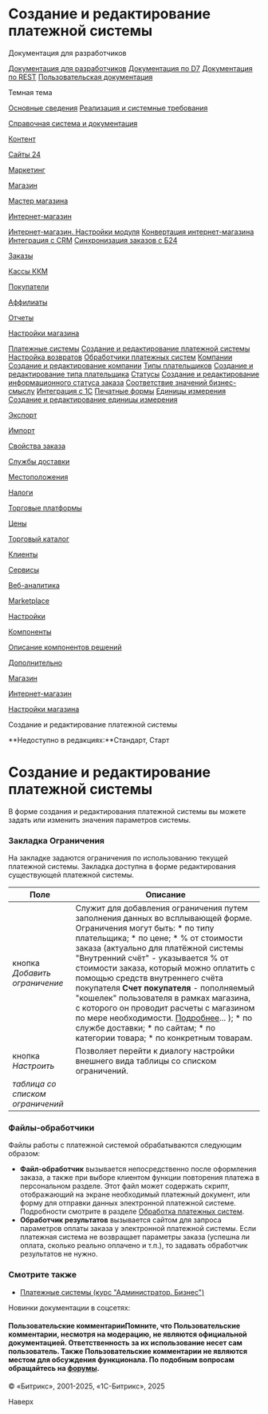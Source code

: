 # Создание и редактирование платежной системы

Документация для разработчиков

[Документация для разработчиков](https://dev.1c-bitrix.ru/api_help/)
[Документация по D7](https://dev.1c-bitrix.ru/api_d7/)
[Документация по REST](https://dev.1c-bitrix.ru/rest_help/)
[Пользовательская документация](https://dev.1c-bitrix.ru/user_help/)

Темная тема

[Основные сведения](/user_help/index.php)
[Реализация и системные требования](/user_help/reqintro.php)

[Справочная система и документация](/user_help/help/index.php)

[Контент](/user_help/content/index.php)

[Сайты 24](/user_help/sites24/index.php)

[Маркетинг](/user_help/marketing/index.php)

[Магазин](/user_help/store/index.php)

[Мастер магазина](/user_help/store/storeassist.php)

[Интернет-магазин](/user_help/store/sale/index.php)

[Интернет-магазин. Настройки модуля](/user_help/store/sale/settings_sale.php)
[Конвертация интернет-магазина](/user_help/store/sale/sale_converter.php)
[Интеграция с CRM](/user_help/store/sale/sale_crm.php)
[Синхронизация заказов с Б24](/user_help/store/sale/sale_order_crm.php)

[Заказы](/user_help/store/sale/orders/index.php)

[Кассы ККМ](/user_help/store/sale/cashbox/index.php)

[Покупатели](/user_help/store/sale/user_accounts/index.php)

[Аффилиаты](/user_help/store/sale/affiliates/index.php)

[Отчеты](/user_help/store/sale/statistic/index.php)

[Настройки магазина](/user_help/store/sale/settings/index.php)

[Платежные системы](/user_help/store/sale/settings/sale_pay_system.php)
[Создание и редактирование платежной системы](/user_help/store/sale/settings/sale_pay_system_edit.php)
[Настройка возвратов](/user_help/store/sale/settings/sale_ps_handler_refund.php)
[Обработчики платежных систем](/user_help/store/sale/settings/sale_pay_system_file.php)
[Компании](/user_help/store/sale/settings/sale_company.php)
[Создание и редактирование компании](/user_help/store/sale/settings/sale_company_edit.php)
[Типы плательщиков](/user_help/store/sale/settings/sale_person_type.php)
[Создание и редактирование типа плательщика](/user_help/store/sale/settings/sale_person_type_edit.php)
[Статусы](/user_help/store/sale/settings/sale_status.php)
[Создание и редактирование информационного статуса заказа](/user_help/store/sale/settings/sale_status_edit.php)
[Соответствие значений бизнес-смыслу](/user_help/store/sale/settings/sale_business_value.php)
[Интеграция с 1С](/user_help/store/sale/settings/1c_admin.php)
[Печатные формы](/user_help/store/sale/settings/print_form.php)
[Единицы измерения](/user_help/store/sale/settings/cat_measure_list.php)
[Создание и редактирование единицы измерения](/user_help/store/sale/settings/cat_measure_edit.php)

[Экспорт](/user_help/store/sale/settings/export/index.php)

[Импорт](/user_help/store/sale/settings/import/index.php)

[Свойства заказа](/user_help/store/sale/settings/order_props/index.php)

[Службы доставки](/user_help/store/sale/settings/delivery/index.php)

[Местоположения](/user_help/store/sale/settings/location2/index.php)

[Налоги](/user_help/store/sale/settings/tax/index.php)

[Торговые платформы](/user_help/store/sale/settings/trandingplatforms/index.php)

[Цены](/user_help/store/sale/settings/prices/index.php)

[Торговый каталог](/user_help/store/catalog/index.php)

[Клиенты](/user_help/clients/index.php)

[Сервисы](/user_help/service/index.php)

[Веб-аналитика](/user_help/statistic/index.php)

[Marketplace](/user_help/marketplace/index.php)

[Настройки](/user_help/settings/index.php)

[Компоненты](/user_help/components/index.php)

[Описание компонентов решений](/user_help/description_decisions/index.php)

[Дополнительно](/user_help/additional/index.php)

[Магазин](/user_help/store/index.php)

[Интернет-магазин](/user_help/store/sale/index.php)

[Настройки магазина](/user_help/store/sale/settings/index.php)

Создание и редактирование платежной системы

**Недоступно в редакциях:**Стандарт, Старт

# Создание и редактирование платежной системы

В форме создания и редактирования платежной системы вы можете задать или изменить значения параметров системы.

### Закладка Ограничения

На закладке задаются ограничения по использованию текущей платежной системы. Закладка доступна в форме редактирования существующей платежной системы.

| Поле | Описание |
| --- | --- |
| кнопка *Добавить ограничение* | Служит для добавления ограничения путем заполнения данных во всплывающей форме. Ограничения могут быть:  * по типу плательщика; * по цене; * % от стоимости заказа (актуально для платёжной системы "Внутренний счёт" - указывается % от стоимости заказа, который можно оплатить с помощью средств внутреннего   счёта покупателя      **Счет покупателя** - пополняемый "кошелек" пользователя в рамках магазина, с которого он проводит расчеты с магазином по мере необходимости.     [Подробнее](https://dev.1c-bitrix.ru/learning/course/index.php?COURSE_ID=42&LESSON_ID=12449)...   ); * по службе доставки; * по сайтам; * по категории товара; * по конкретным товарам. |
| кнопка *Настроить* | Позволяет перейти к диалогу настройки внешнего вида таблицы со списком ограничений. |
| *таблица со списком ограничений* | | Поле | Описание | | --- | --- | | Действия | Действия над ограничением:  * **Редактировать** - редактирование параметров ограничения во всплывающем окне; * **Удалить** - удаление ограничения. | | ID | Идентификатор ограничения. | | Сортировка | Относительный "вес" ограничения. | | Тип ограничения | Тип ограничения. | | Параметры | Параметры ограничения. | |

### Файлы-обработчики

Файлы работы с платежной системой обрабатываются следующим образом:

* **Файл-обработчик** вызывается непосредственно после оформления заказа, а также при выборе клиентом функции повторения платежа в персональном разделе. Этот файл может содержать скрипт, отображающий на экране необходимый платежный документ, или форму для отправки данных электронной платежной системе. Подробности смотрите в разделе [Обработка платежных систем](/user_help/store/sale/settings/sale_pay_system_file.php).
* **Обработчик результатов** вызывается сайтом для запроса параметров оплаты заказа у электронной платежной системы. Если платежная система не возвращает параметры заказа (успешна ли оплата, сколько реально оплачено и т.п.), то задавать обработчик результатов не нужно.

### Смотрите также

* [Платежные системы (курс "Администратор. Бизнес")](https://dev.1c-bitrix.ru/learning/course/index.php?COURSE_ID=42&CHAPTER_ID=03076)

Новинки документации в соцсетях:

#### Пользовательские комментарииПомните, что Пользовательские комментарии, несмотря на модерацию, не являются официальной документацией. Ответственность за их использование несет сам пользователь. Также Пользовательские комментарии не являются местом для обсуждения функционала. По подобным вопросам обращайтесь на [форумы](http://dev.1c-bitrix.ru/community/forums/group1/).

© «Битрикс», 2001-2025, «1С-Битрикс», 2025

Наверх